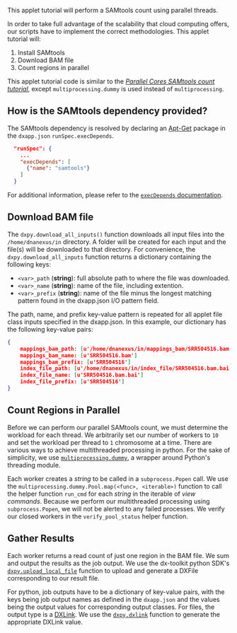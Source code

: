 This applet tutorial will perform a SAMtools count using parallel threads.

In order to take full advantage of the scalability that cloud computing offers, our scripts have to implement the correct methodologies. This applet tutorial will:
1. Install SAMtools
2. Download BAM file
3. Count regions in parallel

This applet tutorial code is similar to the [_Parallel Cores SAMtools count tutorial_](https://github.com/dnanexus/dnanexus-example-applets/tree/master/Tutorials/python/samtools_count_para_reg_multiprocess_py), except `multiprocessing.dummy` is used instead of `multiprocessing`.

## How is the SAMtools dependency provided?
The SAMtools dependency is resolved by declaring an [Apt-Get](http://manpages.ubuntu.com/manpages/xenial/man8/apt-get.8.html) package in the `dxapp.json` `runSpec.execDepends`.
```json
  "runSpec": {
    ...
    "execDepends": [
      {"name": "samtools"}
    ]
  }
```
For additional information, please refer to the [`execDepends` documentation](https://documentation.dnanexus.com/getting-started/tutorials/developer-tutorials/bash/git-dependency#how-is-the-samtools-dependency-added).

## Download BAM file

The `dxpy.download_all_inputs()` function downloads all input files into the `/home/dnanexus/in` directory. A folder will be created for each input and the file(s) will be downloaded to that directory. For convenience, the `dxpy.download_all_inputs` function returns a dictionary containing the following keys:
* `<var>_path` (**string**): full absolute path to where the file was downloaded.
* `<var>_name` (**string**): name of the file, including extention.
* `<var>_prefix` (**string**): name of the file minus the longest matching pattern found in the dxapp.json I/O pattern field.

The path, name, and prefix key-value pattern is repeated for all applet file class inputs specified in the dxapp.json. In this example, our dictionary has the following key-value pairs:
```json
{
    mappings_bam_path: [u'/home/dnanexus/in/mappings_bam/SRR504516.bam']
    mappings_bam_name: [u'SRR504516.bam']
    mappings_bam_prefix: [u'SRR504516']
    index_file_path: [u'/home/dnanexus/in/index_file/SRR504516.bam.bai']
    index_file_name: [u'SRR504516.bam.bai']
    index_file_prefix: [u'SRR504516']
}
```
<!-- SECTION: Download Inputs -->

## Count Regions in Parallel
Before we can perform our parallel SAMtools count, we must determine the workload for each thread. We arbitrarily set our number of workers to `10` and set the workload per thread to `1` chromosome at a time. There are various ways to achieve multithreaded processing in python. For the sake of simplicity, we use [`multiprocessing.dummy`](https://docs.python.org/3/library/multiprocessing.html#module-multiprocessing.dummy), a wrapper around Python's threading module.
<!-- INCLUDE: {% include note.html content="In addition to Python's `multiprocessing.dummy` 
 module, we simplify our multithreaded processing with several helper functions. We won't cover all the helper functions here, so feel free to review the applet source code in GitHub to see function implementations." %} -->
<!-- SECTION: Parallel by Chromosome using Subprocess.Popen -->
Each worker creates a *string* to be called in a `subprocess.Popen` call. We use the `multiprocessing.dummy.Pool.map(<func>, <iterable>)` function to call the helper function `run_cmd` for each *string* in the iterable of *view commands*. Because we perform our multithreaded processing using `subprocess.Popen`, we will not be alerted to any failed processes. We verify our closed workers in the `verify_pool_status` helper function.
<!-- SECTION: Verify Pool Worker -->
<!-- INCLUDE: {% include important.html content="In this example we use `subprocess.Popen` to process and verify our results in `verify_pool_status`. In general, it is considered good practice to use python's built-in subprocess convenience functions. In this case, `subprocess.check_call` would achieve the same goal." %} -->

## Gather Results

Each worker returns a read count of just one region in the BAM file. We sum and output the results as the job output. We use the dx-toolkit python SDK's [`dxpy.upload_local_file`](http://autodoc.dnanexus.com/bindings/python/current/dxpy_dxfile.html?highlight=upload_local_file#dxpy.bindings.dxfile_functions.upload_local_file) function to upload and generate a DXFile corresponding to our result file.
<!-- Gather results and generate applet output -->
For python, job outputs have to be a dictionary of key-value pairs, with the keys being job output names as defined in the `dxapp.json` and the values being the output values for corresponding output classes. For files, the output type is a [DXLink](https://documentation.dnanexus.com/user/helpstrings-of-sdk-command-line-utilities#dx-jobutil-dxlink). We use the [`dxpy.dxlink`](http://autodoc.dnanexus.com/bindings/python/current/dxpy_functions.html?highlight=dxlink#dxpy.bindings.dxdataobject_functions.dxlink) function to generate the appropriate DXLink value.
<!-- SECTION: Gather results and generate applet output -->
